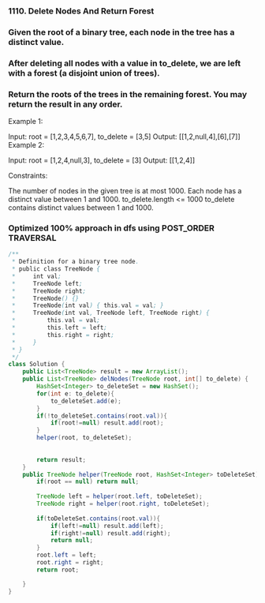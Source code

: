 ### 1110. Delete Nodes And Return Forest

### Given the root of a binary tree, each node in the tree has a distinct value.

### After deleting all nodes with a value in to_delete, we are left with a forest (a disjoint union of trees).

### Return the roots of the trees in the remaining forest. You may return the result in any order.

 

Example 1:


Input: root = [1,2,3,4,5,6,7], to_delete = [3,5]
Output: [[1,2,null,4],[6],[7]]
Example 2:

Input: root = [1,2,4,null,3], to_delete = [3]
Output: [[1,2,4]]
 

Constraints:

The number of nodes in the given tree is at most 1000.
Each node has a distinct value between 1 and 1000.
to_delete.length <= 1000
to_delete contains distinct values between 1 and 1000.


### Optimized 100% approach in dfs using POST_ORDER TRAVERSAL


```java
/**
 * Definition for a binary tree node.
 * public class TreeNode {
 *     int val;
 *     TreeNode left;
 *     TreeNode right;
 *     TreeNode() {}
 *     TreeNode(int val) { this.val = val; }
 *     TreeNode(int val, TreeNode left, TreeNode right) {
 *         this.val = val;
 *         this.left = left;
 *         this.right = right;
 *     }
 * }
 */
class Solution {
    public List<TreeNode> result = new ArrayList();
    public List<TreeNode> delNodes(TreeNode root, int[] to_delete) {
        HashSet<Integer> to_deleteSet = new HashSet();
        for(int e: to_delete){
            to_deleteSet.add(e);
        }
        if(!to_deleteSet.contains(root.val)){
            if(root!=null) result.add(root);
        }
        helper(root, to_deleteSet);
        
        
        return result;
    }
    public TreeNode helper(TreeNode root, HashSet<Integer> toDeleteSet){
        if(root == null) return null;
        
        TreeNode left = helper(root.left, toDeleteSet);
        TreeNode right = helper(root.right, toDeleteSet);
        
        if(toDeleteSet.contains(root.val)){
            if(left!=null) result.add(left);
            if(right!=null) result.add(right);
            return null;
        }
        root.left = left;
        root.right = right;
        return root;

    }
}
```